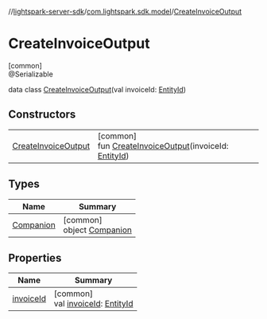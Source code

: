 //[lightspark-server-sdk](../../../index.md)/[com.lightspark.sdk.model](../index.md)/[CreateInvoiceOutput](index.md)

# CreateInvoiceOutput

[common]\
@Serializable

data class [CreateInvoiceOutput](index.md)(val invoiceId: [EntityId](../-entity-id/index.md))

## Constructors

| | |
|---|---|
| [CreateInvoiceOutput](-create-invoice-output.md) | [common]<br>fun [CreateInvoiceOutput](-create-invoice-output.md)(invoiceId: [EntityId](../-entity-id/index.md)) |

## Types

| Name | Summary |
|---|---|
| [Companion](-companion/index.md) | [common]<br>object [Companion](-companion/index.md) |

## Properties

| Name | Summary |
|---|---|
| [invoiceId](invoice-id.md) | [common]<br>val [invoiceId](invoice-id.md): [EntityId](../-entity-id/index.md) |
